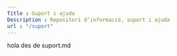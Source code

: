 ```yaml
---
Title : Suport i ajuda
Description : Repositori d’informació, suport i ajuda
url : "/suport"
---
```

hola des de suport.md